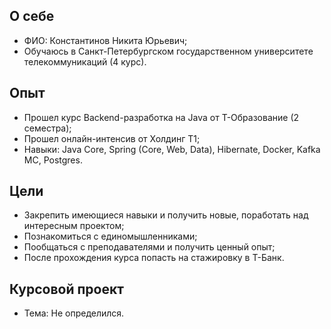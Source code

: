 ## О себе

* ФИО: Константинов Никита Юрьевич;
* Обучаюсь в Санкт-Петербургском государственном университете телекоммуникаций (4 курс).

## Опыт

* Прошел курс Backend-разработка на Java от Т-Образование (2 семестра);
* Прошел онлайн-интенсив от Холдинг Т1;
* Навыки: Java Core, Spring (Core, Web, Data), Hibernate, Docker, Kafka MC, Postgres.

## Цели

* Закрепить имеющиеся навыки и получить новые, поработать над интересным проектом;
* Познакомиться с единомышленниками;
* Пообщаться с преподавателями и получить ценный опыт;
* После прохождения курса попасть на стажировку в Т-Банк.

## Курсовой проект

* Тема: Не определился.